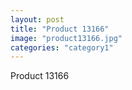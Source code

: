 ```yaml
---
layout: post
title: "Product 13166"
image: "product13166.jpg"
categories: "category1"
---
```

Product 13166
